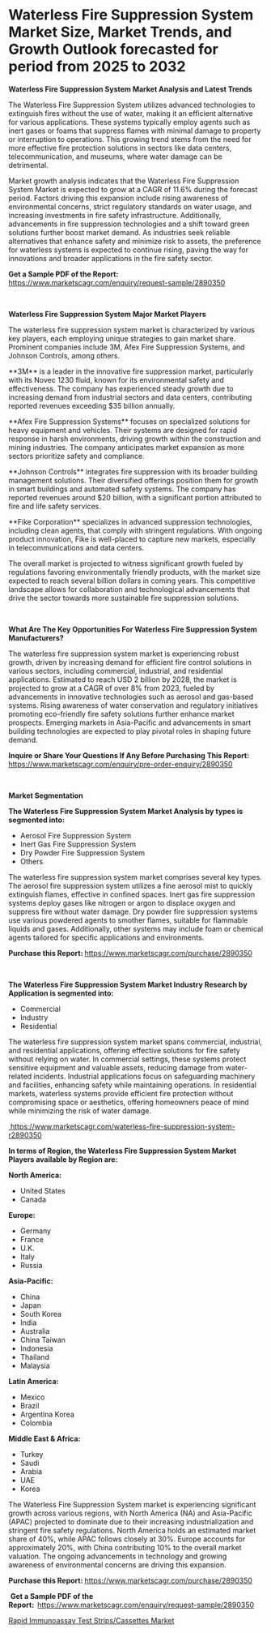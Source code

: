 <p><h1>Waterless Fire Suppression System Market Size, Market Trends, and Growth Outlook forecasted for period from 2025 to 2032</h1></p><p><strong>Waterless Fire Suppression System Market Analysis and Latest Trends</strong></p>
<p><p>The Waterless Fire Suppression System utilizes advanced technologies to extinguish fires without the use of water, making it an efficient alternative for various applications. These systems typically employ agents such as inert gases or foams that suppress flames with minimal damage to property or interruption to operations. This growing trend stems from the need for more effective fire protection solutions in sectors like data centers, telecommunication, and museums, where water damage can be detrimental.</p><p>Market growth analysis indicates that the Waterless Fire Suppression System Market is expected to grow at a CAGR of 11.6% during the forecast period. Factors driving this expansion include rising awareness of environmental concerns, strict regulatory standards on water usage, and increasing investments in fire safety infrastructure. Additionally, advancements in fire suppression technologies and a shift toward green solutions further boost market demand. As industries seek reliable alternatives that enhance safety and minimize risk to assets, the preference for waterless systems is expected to continue rising, paving the way for innovations and broader applications in the fire safety sector.</p></p>
<p><strong>Get a Sample PDF of the Report:&nbsp;</strong> <a href="https://www.marketscagr.com/enquiry/request-sample/2890350?utm_campaign=2800&utm_medium=2&utm_source=Github&utm_content=ia&utm_term=14032025&utm_id=waterless-fire-suppression-system">https://www.marketscagr.com/enquiry/request-sample/2890350</a></p>
<p>&nbsp;</p>
<p><strong>Waterless Fire Suppression System Major Market Players</strong></p>
<p><p>The waterless fire suppression system market is characterized by various key players, each employing unique strategies to gain market share. Prominent companies include 3M, Afex Fire Suppression Systems, and Johnson Controls, among others.</p><p>**3M** is a leader in the innovative fire suppression market, particularly with its Novec 1230 fluid, known for its environmental safety and effectiveness. The company has experienced steady growth due to increasing demand from industrial sectors and data centers, contributing reported revenues exceeding $35 billion annually. </p><p>**Afex Fire Suppression Systems** focuses on specialized solutions for heavy equipment and vehicles. Their systems are designed for rapid response in harsh environments, driving growth within the construction and mining industries. The company anticipates market expansion as more sectors prioritize safety and compliance.</p><p>**Johnson Controls** integrates fire suppression with its broader building management solutions. Their diversified offerings position them for growth in smart buildings and automated safety systems. The company has reported revenues around $20 billion, with a significant portion attributed to fire and life safety services.</p><p>**Fike Corporation** specializes in advanced suppression technologies, including clean agents, that comply with stringent regulations. With ongoing product innovation, Fike is well-placed to capture new markets, especially in telecommunications and data centers.</p><p>The overall market is projected to witness significant growth fueled by regulations favoring environmentally friendly products, with the market size expected to reach several billion dollars in coming years. This competitive landscape allows for collaboration and technological advancements that drive the sector towards more sustainable fire suppression solutions.</p></p>
<p>&nbsp;</p>
<p><strong>What Are The Key Opportunities For Waterless Fire Suppression System Manufacturers?</strong></p>
<p><p>The waterless fire suppression system market is experiencing robust growth, driven by increasing demand for efficient fire control solutions in various sectors, including commercial, industrial, and residential applications. Estimated to reach USD 2 billion by 2028, the market is projected to grow at a CAGR of over 8% from 2023, fueled by advancements in innovative technologies such as aerosol and gas-based systems. Rising awareness of water conservation and regulatory initiatives promoting eco-friendly fire safety solutions further enhance market prospects. Emerging markets in Asia-Pacific and advancements in smart building technologies are expected to play pivotal roles in shaping future demand.</p></p>
<p><strong>Inquire or Share Your Questions If Any Before Purchasing This Report:</strong> <a href="https://www.marketscagr.com/enquiry/pre-order-enquiry/2890350?utm_campaign=2800&utm_medium=2&utm_source=Github&utm_content=ia&utm_term=14032025&utm_id=waterless-fire-suppression-system">https://www.marketscagr.com/enquiry/pre-order-enquiry/2890350</a></p>
<p>&nbsp;</p>
<p><strong>Market Segmentation</strong></p>
<p><strong>The Waterless Fire Suppression System Market Analysis by types is segmented into:</strong></p>
<p><ul><li>Aerosol Fire Suppression System</li><li>Inert Gas Fire Suppression System</li><li>Dry Powder Fire Suppression System</li><li>Others</li></ul></p>
<p><p>The waterless fire suppression system market comprises several key types. The aerosol fire suppression system utilizes a fine aerosol mist to quickly extinguish flames, effective in confined spaces. Inert gas fire suppression systems deploy gases like nitrogen or argon to displace oxygen and suppress fire without water damage. Dry powder fire suppression systems use various powdered agents to smother flames, suitable for flammable liquids and gases. Additionally, other systems may include foam or chemical agents tailored for specific applications and environments.</p></p>
<p><strong>Purchase this Report:&nbsp;</strong><a href="https://www.marketscagr.com/purchase/2890350?utm_campaign=2800&utm_medium=2&utm_source=Github&utm_content=ia&utm_term=14032025&utm_id=waterless-fire-suppression-system">https://www.marketscagr.com/purchase/2890350</a></p>
<p>&nbsp;</p>
<p><strong>The Waterless Fire Suppression System Market Industry Research by Application is segmented into:</strong></p>
<p><ul><li>Commercial</li><li>Industry</li><li>Residential</li></ul></p>
<p><p>The waterless fire suppression system market spans commercial, industrial, and residential applications, offering effective solutions for fire safety without relying on water. In commercial settings, these systems protect sensitive equipment and valuable assets, reducing damage from water-related incidents. Industrial applications focus on safeguarding machinery and facilities, enhancing safety while maintaining operations. In residential markets, waterless systems provide efficient fire protection without compromising space or aesthetics, offering homeowners peace of mind while minimizing the risk of water damage.</p></p>
<p><a href="https://www.marketscagr.com/waterless-fire-suppression-system-r2890350?utm_campaign=2800&utm_medium=2&utm_source=Github&utm_content=ia&utm_term=14032025&utm_id=waterless-fire-suppression-system">&nbsp;https://www.marketscagr.com/waterless-fire-suppression-system-r2890350</a></p>
<p><strong>In terms of Region, the Waterless Fire Suppression System Market Players available by Region are:</strong></p>
<p>
    <p> <strong> North America: </strong>
        <ul>
            <li>United States</li>
            <li>Canada</li>
        </ul>
        </p> 
    <p> <strong> Europe: </strong>
        <ul>
            <li>Germany</li>
            <li>France</li>
            <li>U.K.</li>
            <li>Italy</li>
            <li>Russia</li>
        </ul>
        </p> 
    <p> <strong> Asia-Pacific: </strong>
        <ul>
            <li>China</li>
            <li>Japan</li>
            <li>South Korea</li>
            <li>India</li>
            <li>Australia</li>
            <li>China Taiwan</li>
            <li>Indonesia</li>
            <li>Thailand</li>
            <li>Malaysia</li>
        </ul>
        </p> 
    <p> <strong> Latin America: </strong>
        <ul>
            <li>Mexico</li>
            <li>Brazil</li>
            <li>Argentina Korea</li>
            <li>Colombia</li>
        </ul>
        </p> 
    <p> <strong> Middle East & Africa: </strong>
        <ul>
            <li>Turkey</li>
            <li>Saudi</li>
            <li>Arabia</li>
            <li>UAE</li>
            <li>Korea</li>
        </ul>
    </p>
    </p>
<p><p>The Waterless Fire Suppression System market is experiencing significant growth across various regions, with North America (NA) and Asia-Pacific (APAC) projected to dominate due to their increasing industrialization and stringent fire safety regulations. North America holds an estimated market share of 40%, while APAC follows closely at 30%. Europe accounts for approximately 20%, with China contributing 10% to the overall market valuation. The ongoing advancements in technology and growing awareness of environmental concerns are driving this expansion.</p></p>
<p><strong>Purchase this Report: </strong><a href="https://www.marketscagr.com/purchase/2890350?utm_campaign=2800&utm_medium=2&utm_source=Github&utm_content=ia&utm_term=14032025&utm_id=waterless-fire-suppression-system">https://www.marketscagr.com/purchase/2890350</a></p>
<p>&nbsp;<strong>Get a Sample PDF of the Report:&nbsp;&nbsp;</strong><a href="https://www.marketscagr.com/enquiry/request-sample/2890350?utm_campaign=2800&utm_medium=2&utm_source=Github&utm_content=ia&utm_term=14032025&utm_id=waterless-fire-suppression-system">https://www.marketscagr.com/enquiry/request-sample/2890350</a></p>
<p><strong></strong></p>
<p><p><a href="https://github.com/alberthagorsuch/Market-Research-Report-List-1/blob/main/rapid-immunoassay-test-stripscassettes-market.md?utm_campaign=2800&utm_medium=2&utm_source=Github&utm_content=ia&utm_term=14032025&utm_id=waterless-fire-suppression-system">Rapid Immunoassay Test Strips/Cassettes Market</a></p></p>
